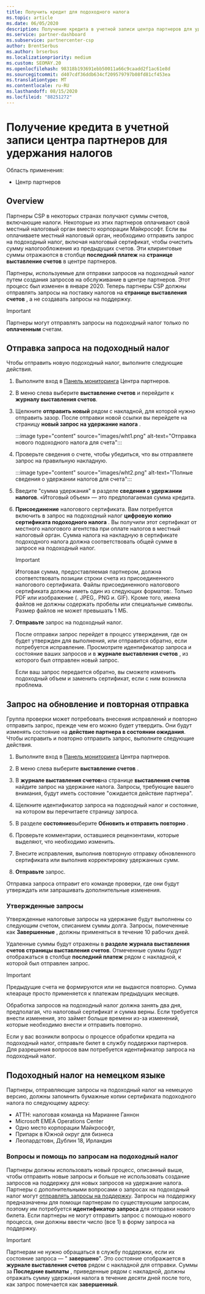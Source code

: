 ```yaml
---
title: Получить кредит для подоходного налога
ms.topic: article
ms.date: 06/05/2020
description: Получение кредита в учетной записи центра партнеров для удержания налогов
ms.service: partner-dashboard
ms.subservice: partnercenter-csp
author: BrentSerbus
ms.author: brserbus
ms.localizationpriority: medium
ms.custom: SEOMAY.20
ms.openlocfilehash: 98318b193691ebb50011a66c9caadd2f1ac61e8d
ms.sourcegitcommit: d407cdf36ddb634cf209579797b08fd81cf453ea
ms.translationtype: MT
ms.contentlocale: ru-RU
ms.lasthandoff: 08/15/2020
ms.locfileid: "88251272"
---
```

# <a name="receive-credit-on-your-partner-center-account-for-tax-withholding"></a>Получение кредита в учетной записи центра партнеров для удержания налогов

Область применения:

- Центр партнеров

## <a name="overview"></a>Overview

Партнеры CSP в некоторых странах получают суммы счетов, включающие налоги. Некоторые из этих партнеров оплачивают свой местный налоговый орган вместо корпорации Майкрософт. Если вы оплачиваете местный налоговый орган, необходимо отправить запрос на подоходный налог, включая налоговый сертификат, чтобы очистить сумму налогообложения из предыдущих счетов. Эти клиринговые суммы отражаются в столбце **последний платеж** на **странице выставление счетов** в центре партнеров.

Партнеры, используемые для отправки запросов на подоходный налог путем создания запросов на обслуживание в центре партнеров. Этот процесс был изменен в январе 2020. Теперь партнеры CSP должны отправлять запросы на поставку налогов на **странице выставления счетов** , а не создавать запросы на поддержку.

> [!IMPORTANT]
> Партнеры могут отправлять запросы на подоходный налог только по **оплаченным** счетам.

## <a name="submit-a-tax-withholding-request"></a>Отправка запроса на подоходный налог

Чтобы отправить новую подоходный налог, выполните следующие действия.

1. Выполните вход в [Панель мониторинга](https://partner.microsoft.com/dashboard/home) Центра партнеров.

2. В меню слева выберите **выставление счетов** и перейдите к **журналу выставления счетов**.

3. Щелкните **отправить новый** рядом с накладной, для которой нужно отправить зазор. После отправки новой ссылки вы перейдете на страницу **новый запрос на удержание налога** .

   :::image type="content" source="images/wht1.png" alt-text="Отправка нового подоходного налога для счета":::

4. Проверьте сведения о счете, чтобы убедиться, что вы отправляете запрос на правильную накладную.

   :::image type="content" source="images/wht2.png" alt-text="Полные сведения о удержании налогов для счета":::

5. Введите "сумма удержания" в разделе **сведения о удержании налогов**. «Итоговый объем» — это предполагаемая сумма кредита.

6. **Присоединение** налогового сертификата. Вам потребуется включить в запрос на подоходный налог **цифровую копию** **сертификата подоходного налога** . Вы получили этот сертификат от местного налогового агентства при оплате налогов в местный налоговый орган. Сумма налога на накладную в сертификате подоходного налога должна соответствовать общей сумме в запросе на подоходный налог.

   > [!IMPORTANT]
   > Итоговая сумма, предоставляемая партнером, должна соответствовать позиции строки счета из присоединенного налогового сертификата. Файлы присоединенного налогового сертификата должны иметь один из следующих форматов:. Только PDF или изображение (. JPEG,. PNG и. GIF). Кроме того, имена файлов не должны содержать пробелы или специальные символы. Размер файлов не может превышать 1 МБ.

7. **Отправьте** запрос на подоходный налог.

   После отправки запрос перейдет в процесс утверждения, где он будет утвержден для выполнения, или отправится обратно, если потребуется исправление. Просмотрите идентификатор запроса и состояние ваших запросов и в **журнале выставления счетов** , из которого был отправлен новый запрос.

   Если ваш запрос передается обратно, вы сможете изменить подоходный объем и заменить сертификат, если с ним возникла проблема.

## <a name="update-request-and-resubmit"></a>Запрос на обновление и повторная отправка

Группа проверки может потребовать внесения исправлений и повторно отправить запрос, прежде чем его можно будет утвердить. Они будут изменять состояние на **действие партнера в состоянии ожидания**. Чтобы исправить и повторно отправить запрос, выполните следующие действия.

1. Выполните вход в [Панель мониторинга](https://partner.microsoft.com/dashboard/home) Центра партнеров.

2. В меню слева выберите **выставление счетов** .

3. В **журнале выставления счетов**на странице **выставления счетов** найдите запрос на удержание налога. Запросы, требующие вашего внимания, будут иметь состояние "ожидается действие партнера".

4. Щелкните идентификатор запроса на подоходный налог и состояние, на котором вы перечитаете страницу запроса.

5. В разделе **состояние**выберите **Обновить и отправить повторно** .

6. Проверьте комментарии, оставшиеся рецензентами, которые выделяют, что необходимо изменить.

7. Внесите исправления, выполнив повторную отправку обновленного сертификата или выполнив корректировку удержанных сумм.

8. **Отправьте** запрос.

Отправка запроса отправит его команде проверки, где они будут утверждать или запрашивать дополнительные изменения.

### <a name="approved-requests"></a>Утвержденные запросы

Утвержденные налоговые запросы на удержание будут выполнены со следующим счетом, списанием суммы долга. Запросы, помеченные как **Завершенные** , должны применяться в течение 10 рабочих дней. 

Удаленные суммы будут отражены в **разделе журнала выставления счетов страницы выставления счетов**. Отмеченные суммы будут отображаться в столбце **последний платеж** рядом с накладной, к которой был отправлен запрос.

   > [!IMPORTANT]
   > Предыдущие счета не формируются или не выдаются повторно. Сумма клеараце просто применяется к платежам предыдущих месяцев.

Обработка запросов на подоходный налог должна занять два дня, предполагая, что налоговый сертификат и сумма верны. Если требуется внести изменения, это займет больше времени из-за изменений, которые необходимо внести и отправить повторно.

Если у вас возникли вопросы о процессе обработки кредита на подоходный налог, отправьте билет в службу поддержки партнеров. Для разрешения вопросов вам потребуется идентификатор запроса на подоходный налог.

## <a name="german-tax-withholding"></a>Подоходный налог на немецком языке

Партнеры, отправляющие запросы на подоходный налог на немецкую версию, должны запомнить бумажные копии сертификата подоходного налога по следующему адресу:

- АТТН: налоговая команда на Марианне Ганнон
- Microsoft EMEA Operations Center
- Одно место корпорации Майкрософт,
- Припарк в Южной округ для бизнеса
- Леопардстовн, Дублин 18, Ирландия

### <a name="questions-and-assistance-for-tax-withholding-requests"></a>Вопросы и помощь по запросам на подоходный налог

Партнеры должны использовать новый процесс, описанный выше, чтобы отправить новые запросы и больше не использовать создание запросов на поддержку для новых запросов на удержание налога. Партнеры с дополнительными вопросами о запросах на подоходный налог могут [отправлять запросы на поддержку](https://partner.microsoft.com/dashboard/support/csp/servicerequests/create?stage=2&topicid=9227afa6-babf-3917-acee-67db7860f5ed). Запросы на поддержку предназначены для помощи партнерам по существующим запросам, поэтому им потребуется **идентификатор запроса** для отправки нового билета. Если партнеры не могут отправить запрос с помощью нового процесса, они должны ввести число (все 1) в форму запроса на поддержку. 

   > [!IMPORTANT]
   > Партнерам не нужно обращаться в службу поддержки, если их состояние запроса — " **завершено**". Это состояние отображается в **журнале выставления счетов** рядом с накладной для отправки. Суммы за **Последние выплаты** , приведенные рядом с накладной, должны отражать сумму удержания налога в течение десяти дней после того, как запрос помечается как **завершенный**.
